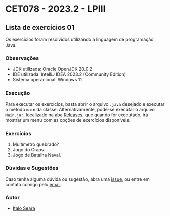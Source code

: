 # CET078 - 2023.2 - LPIII

## Lista de exercícios 01

Os exercícios foram resolvidos utilizando a linguagem de programação Java.

### Observações

- JDK utilizada: Oracle OpenJDK 20.0.2
- IDE utilizada: IntelliJ IDEA 2023.2 (Community Edition)
- Sistema operacional: Windows 11

### Execução

Para executar os exercícios, basta abrir o arquivo `.java` desejado e executar o método `main` da classe.
Alternativamente, pode-se executar o arquivo `Main.jar`, localizado na aba [Releases](https://github.com/italoseara/LPIII-Listas-de-Exercicios/releases),
que quando for executado, irá mostrar um menu com as opções de exercícios disponíveis.

### Exercícios

1. Multímetro quebrado?
2. Jogo do Craps.
3. Jogo de Batalha Naval.

### Dúvidas e Sugestões

Caso tenha alguma dúvida ou sugestão, abra uma [issue](https://github.com/italoseara/LPIII-Listas-de-Exercicios/issues), ou entre em contato comigo pelo [email](mailto:isseara.cic@uesc.com).

### Autor

- [Italo Seara](https://github.com/italoseara)

